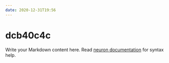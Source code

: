 ```yaml
---
date: 2020-12-31T19:56
---
```


# dcb40c4c

Write your Markdown content here. Read [neuron documentation](https://neuron.zettel.page/2011404.html) for syntax help.

